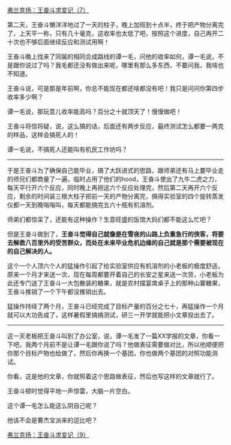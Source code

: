 <p></p><a href="https://zhuanlan.zhihu.com/p/60577296" data-draft-node="block" data-draft-type="link-card" data-image="https://pic3.zhimg.com/v2-6fcc679d807cb021e1e5ba9f4423ae02_180x120.jpg" data-image-width="635" data-image-height="362" class="internal">弗兰克扬：王奋斗求变记（7）</a><p>第二天，王奋斗懒洋洋地过了一天的柱子，晚上加班到十点半，终于把产物分离完了，上天平一称，只有几十毫克，这收率也太低了吧，按照这个进度，自己再开二十次也不够后面继续反应和测试用啊！</p><p>王奋斗晚上找来了同届的相同合成路线的谭一毛，问他的收率如何，谭一毛说，不是跟你说过了吗？我毛都还没有做出来呢，哪里有那么多东西，不要问我，我啥也不知道。</p><p>王奋斗说，可是那是年前啊，你总不能现在都还啥都没有吧！我只是问问你第四步收率多少啊？</p><p>谭一毛说，那玩意儿收率能高吗？百分之十就顶天了！慢慢做吧！</p><p>王奋斗将信将疑，说，这么搞的话，后面还有两步反应，最终测试怎么都要一两克的样品，这样会搞死人的！</p><p>谭一毛说，不搞死人还能叫有机民工作坊吗？</p><hr/><p>于是王奋斗为了确保自己能毕业，搞了大跃进式的思路，跟师弟还有马上要毕业走的师兄们都商量了一遍，临时占用了他们的hood，王奋斗使出了九牛二虎之力，每天平行开六个反应，同时晚上再把这六个反应处理完，然后第二天再开六个反应，剩余的时间装三根大柱子把前一天的产物分离完，搞得实验室的四个旋转蒸发仪都一天到晚嗡嗡叫，每天都能搞完五六十瓶有机溶剂。</p><p>师弟们都惊呆了，还能有这种操作？生意旺盛的饭馆大妈们都不能这么忙吧？</p><p>但是王奋斗做到了，<b>王奋斗觉得自己就像是在雪夜的山路上负重急行的侠客，将要去解救八百里外的受苦群众，而处在未来毕业危机边缘的自己就是那个需要被现在的自己解决的人。</b></p><p>这个一个人顶六个人的猛操作引起了给实验室供应有机溶剂的小老板的极度舒适，原来一个月才来送一次，现在每周都要开着自己的长安之星来送一次货，小老板为此还专门送了王奋斗一大包散装的糖果，就是农村摆宴席桌子上的那种山寨糖果，王奋斗推销了一个下午都没推销出去。</p><p>猛操作持续了两个月，王奋斗已经完成了目标产量的百分之七十，再猛操作一个月就可以大功告成了，这样暑假里搞搞测试，研三一开学就能把小文章投出去了。</p><hr/><p>这一天老板把王奋斗叫到了办公室，说，谭一毛发了一篇XX学报的文章，你看一下吧，我两个月前不是让谭一毛跟你说了吗？他做表征需要做对比，所以他顺便把你那个目标产物也给做了，然后你再换一个基团，你也做两个基团的对照功能测试。</p><p>你看，这是他的文章，你就照着这个思路做表征，然后也写这样的文章就行了。</p><p>王奋斗顿时觉得平地一声惊雷，大脑一片空白。</p><p>这个谭一毛怎么能这么阴自己呢？</p><p>他该不会是曹杰宝派来的逗比吧？</p><a href="https://zhuanlan.zhihu.com/p/60665453" data-draft-node="block" data-draft-type="link-card" data-image="https://pic4.zhimg.com/v2-8319f12785f9940707b4129cac504447_180x120.jpg" data-image-width="627" data-image-height="298" class="internal">弗兰克扬：王奋斗求变记（9）</a><p></p>
